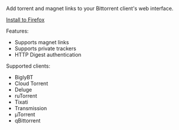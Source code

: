 Add torrent and magnet links to your Bittorrent client's web interface.

[Install to Firefox](https://addons.mozilla.org/en-US/firefox/addon/torrent-control/)

Features:
- Supports magnet links
- Supports private trackers
- HTTP Digest authentication

Supported clients:
- BiglyBT
- Cloud Torrent
- Deluge
- ruTorrent
- Tixati
- Transmission
- µTorrent
- qBittorrent

